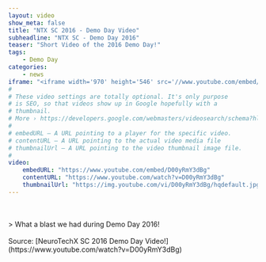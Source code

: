 ```yaml
---
layout: video
show_meta: false
title: "NTX SC 2016 - Demo Day Video"
subheadline: "NTX SC - Demo Day 2016"
teaser: "Short Video of the 2016 Demo Day!"
tags:
    - Demo Day
categories:
    - news
iframe: "<iframe width='970' height='546' src='//www.youtube.com/embed/D00yRmY3dBg' frameborder='0' allowfullscreen></iframe>"
#
# These video settings are totally optional. It's only purpose
# is SEO, so that videos show up in Google hopefully with a
# thumbnail.
# More › https://developers.google.com/webmasters/videosearch/schema?hl=en&rd=1
#
# embedURL – A URL pointing to a player for the specific video.
# contentURL – A URL pointing to the actual video media file
# thumbnailUrl – A URL pointing to the video thumbnail image file.
#
video:
    embedURL: "https://www.youtube.com/embed/D00yRmY3dBg"
    contentURL: "https://www.youtube.com/watch?v=D00yRmY3dBg"
    thumbnailUrl: "https://img.youtube.com/vi/D00yRmY3dBg/hqdefault.jpg"
---
```

<!--more-->

<br />
<br />
> What a blast we had during Demo Day 2016!

<br />
<br />
Source: [NeuroTechX SC 2016 Demo Day Video!](https://www.youtube.com/watch?v=D00yRmY3dBg)

